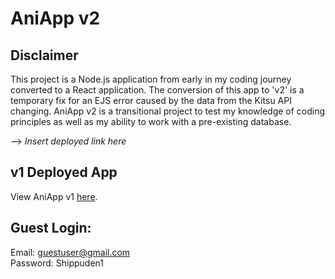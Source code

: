 # AniApp v2

## Disclaimer

This project is a Node.js application from early in my coding journey converted to a React application. The conversion of this app to 'v2' is a temporary fix for an EJS error caused by the data from the Kitsu API changing. AniApp v2 is a transitional project to test my knowledge of coding principles as well as my ability to work with a pre-existing database. 

--> _Insert deployed link here_

## v1 Deployed App

View AniApp v1 <a href='https://ani-app2424.herokuapp.com/'>here</a>.

## Guest Login:

Email: guestuser@gmail.com <br>
Password: Shippuden1
